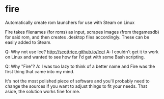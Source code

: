 # fire
Automatically create rom launchers for use with Steam on Linux

Fire takes filenames (for roms) as input, scrapes images (from thegamesdb) for said rom, and then creates .desktop files accordingly. These can be easily added to Steam.

Q: Why not use Ice? http://scottrice.github.io/Ice/
A: I couldn't get it to work on Linux and wanted to see how far I'd get with some Bash scripting.

Q: Why "Fire"?
A: I was too lazy to think of a better name and Fire was the first thing that came into my mind.

It's not the most polished piece of software and you'll probably need to change the sources if you want to adjust things to fit your needs. That aside, the solution works fine for me.
